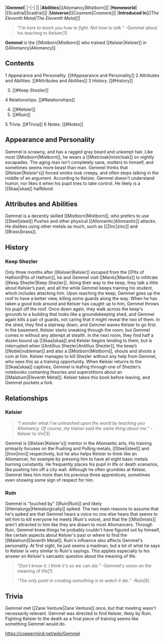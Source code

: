 |**Gemmel**|
|-|-|
||
|**Abilities**|[[Allomancy\|Mistborn]]|
|**Homeworld**|[[Scadrial\|Scadrial]]|
|**Universe**|[[Cosmere\|Cosmere]]|
|**Introduced In**|*[[The Eleventh Metal\|The Eleventh Metal]]*|

>“*I'm here to teach you how to fight. Not how to talk.*”
\-Gemmel about his teaching to Kelsier[1]


**Gemmel** is the [[Mistborn\|Mistborn]] who trained [[Kelsier\|Kelsier]] in [[Allomancy\|Allomancy]].

## Contents

1 Appearance and Personality. [[#Appearance and Personality]] 
2 Attributes and Abilities. [[#Attributes and Abilities]] 
3 History. [[#History]] 

3. [[#Keep Shezler]] 


4 Relationships. [[#Relationships]] 

4. [[#Kelsier]] 
4. [[#Ruin]] 


5 Trivia. [[#Trivia]] 
6 Notes. [[#Notes]] 


## Appearance and Personality
Gemmel is scrawny, and has a ragged gray beard and unkempt hair. Like most [[Mistborn\|Mistborn]], he wears a [[Mistcloak\|mistcloak]] on nightly escapades.
The aging man isn't completely sane, mutters to himself, and sometimes seems more beast than man. Gemmel thinks that [[Kelsier\|Kelsier's]] forced smiles look creepy, and often stops talking in the middle of an argument. According to Kelsier, Gemmel doesn't understand humor, nor likes it when his pupil tries to take control.
He likely is a [[Skaa\|skaa]] halfblood.

## Attributes and Abilities
Gemmel is a decently skilled [[Mistborn\|Mistborn]], who prefers to use [[Steel\|steel]] Pushes and other physical [[Allomantic\|Allomantic]] attacks. He dislikes using other metals as much, such as [[Zinc\|zinc]] and [[Brass\|brass]].

## History
### Keep Shezler
Only three months after [[Kelsier\|Kelsier]] escaped from the [[Pits of Hathsin\|Pits of Hathsin]], he and Gemmel visit [[Mantiz\|Mantiz]] to infiltrate [[Keep Shezler\|Keep Shezler]]. Along their way to the keep, they talk a little about Kelsier’s past, and all the while Gemmel keeps training his student, which includes attacking him.
Upon reaching the keep, Gemmel goes up the roof to have a better view, killing some guards along the way. When he has taken a good look around and Kelsier has caught up to him, Gemmel throws his pupil off the roof. Once down again, they walk across the keep's grounds to a building that looks like a groundskeeping shed, and Gemmel again kills a pair of guards, not caring that it might reveal the two of them. In the shed, they find a stairway down, and Gemmel waves Kelsier to go first.
In the basement, Kelsier starts sneaking through the room, but Gemmel comes in without any attempt at stealth. In the next room, they find half a dozen bound up [[Skaa\|skaa]] and Kelsier begins tending to them, but is interrupted when [[Antillius Shezler\|Antillius Shezler]], the keep’s [[Noble\|nobleman]] and also a [[Mistborn\|Mistborn]], shouts and shoots a coin at him. Kelsier manages to kill Shezler without any help from Gemmel, who sees this as a training opportunity. When Kelsier returns to the [[Skaa\|skaa]] captives, Gemmel is leafing through one of Shezler’s notebooks containing theories and superstitions about an [[Malatium\|Eleventh Metal]]. Kelsier takes this book before leaving, and Gemmel pockets a fork.

## Relationships
### Kelsier
>“*I wonder what I’ve unleashed upon the world by teaching you Allomancy. Of course, my trainer said the same thing about me.*”
\-Kelsier to Vin[3]

Gemmel is [[Kelsier\|Kelsier's]] mentor in the Allomantic arts. His training primarily focuses on the Pushing and Pulling metals, [[Steel\|steel]] and [[Iron\|iron]] respectively, but he also helps Kelsier to think like an Allomancer, for example by pressing him to have all eight basic metals burning constantly. He frequently places his pupil in life or death scenarios, like pushing him off a city wall. Although he often grumbles at Kelsier, Gemmel likes him more than his previous three apprentices, sometimes even showing some sign of respect for him.

### Ruin
Gemmel is "touched by" [[Ruin\|Ruin]] and likely [[Hemalurgy\|Hemalurgically]] spiked. The two main reasons to assume that he's spiked are that Gemmel hears a voice no one else hears that seems to tell him to kill everyone he meets (Ruin's voice), and that the [[Mist\|mists]] aren't attracted to him like they are drawn to most Allomancers.
Through Ruin, Gemmel knew things he probably couldn't have figured out by himself, like certain aspects about Kelsier's past or where to find the [[Malatium\|Eleventh Metal]]. Ruin's influence also affects Gemmel's personality. At first sight, he just seems a madman, but a lot of what he says to Kelsier is very similar to Ruin's sayings. This applies especially to his answer on Kelsier's sarcastic question about the meaning of life.

>“*Don't know it. I think it's so we can die.*”
\-Gemmel's vision on the meaning of life[1]


>“*The only point in creating something is to watch it die.*”
\-Ruin[8]


## Trivia
Gemmel met [[Zane Venture\|Zane Venture]] once, but that meeting wasn't necessarily relevant.
Gemmel was directed to find Kelsier, likely by Ruin.
Fighting Kelsier to the death as a final piece of training seems like something Gemmel would do.


https://coppermind.net/wiki/Gemmel
